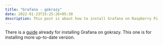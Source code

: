 ```yaml
---
title: "Grafana - gokrazy"
date: 2022-01-23T15:25:26+05:30
description: This post is about how to install Grafana on Raspberry Pi running gokrazy.
---
```


There is a [guide](https://gokrazy.org/prototyping/#go-software-not-written-for-gokrazy-grafana) already for installing Grafana on gokrazy. This one is for installing more up-to-date version.
